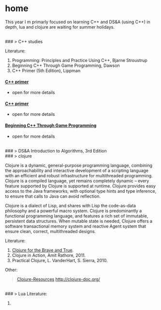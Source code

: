 # home
This year I m primarly focused on learning C++ and DS&A (using C++) in depth, lua and clojure are waiting for summer holidays.

<br>
### > C++ studies

Literature:

1. Programming: Principles and Practice Using C++, Bjarne Stroustrup
2. Beginning C++ Through Game Programming, Dawson 
3. C++ Primer (5th Edition), Lippman
 
#### [C++ primer](principles-and-practice-using-c++)
- open for more details

#### [C++ primer](c++primer)
- open for more details

#### [Beginning C++ Through Game Programming](beginnigC++TGP)
- open for more details

<br>
### > DS&A
Introduction to Algorithms, 3rd Edition


<br>
### > clojure

Clojure is a dynamic, general-purpose programming language, combining the approachability and interactive development of a scripting language with an efficient and robust infrastructure for multithreaded programming. Clojure is a compiled language, yet remains completely dynamic – every feature supported by Clojure is supported at runtime. Clojure provides easy access to the Java frameworks, with optional type hints and type inference, to ensure that calls to Java can avoid reflection.

Clojure is a dialect of Lisp, and shares with Lisp the code-as-data philosophy and a powerful macro system. Clojure is predominantly a functional programming language, and features a rich set of immutable, persistent data structures. When mutable state is needed, Clojure offers a software transactional memory system and reactive Agent system that ensure clean, correct, multithreaded designs.



Literature:

1. [Clojure for the Brave and True](https://www.braveclojure.com/clojure-for-the-brave-and-true/).
2. Clojure in Action, Amit Rathore, 2011.
3. Practical Clojure, L. VanderHart, S. Sierra, 2010.

Other:

> [Clojure-Resources](https://github.com/matthiasn/Clojure-Resources)
> http://clojure-doc.org/

<br>
### > Lua
Literature:

1.